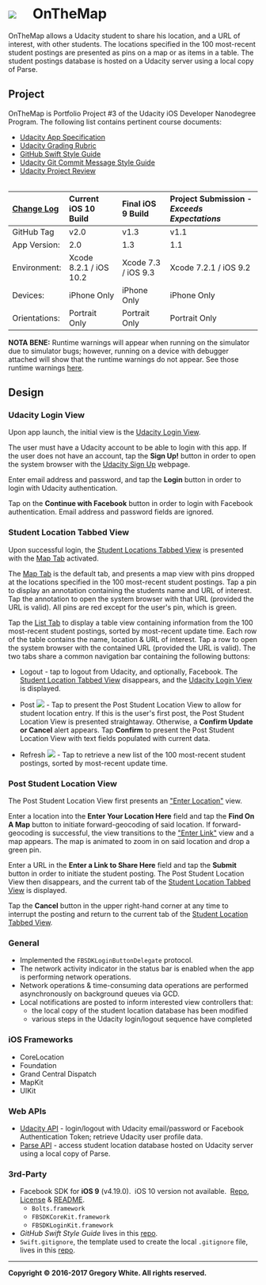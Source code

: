 # ![][AppIcon]&nbsp;&nbsp;&nbsp;&nbsp;&nbsp;OnTheMap

OnTheMap allows a Udacity student to share his location, and a URL of interest, with other students.  The locations specified in the 100 most-recent student postings are presented as pins on a map or as items in a table.  The student postings database is hosted on a Udacity server using a local copy of Parse.

## Project

OnTheMap is Portfolio Project #3 of the Udacity iOS Developer Nanodegree Program.  The following list contains pertinent course documents:

* [Udacity App Specification][AppSpec]
* [Udacity Grading Rubric][GradingRubric]
* [GitHub Swift Style Guide][SwiftStyleGuide]
* [Udacity Git Commit Message Style Guide][CommitMsgStyleGuide]
* [Udacity Project Review][ProjectReview]<br/><br/>

| [Change Log][ChangeLog] | Current iOS 10 Build   | Final iOS 9 Build   | Project Submission - ***Exceeds Expectations*** |
| :----------             | :-----------------     | :-------------      | :-------------                                  |
| GitHub Tag              | v2.0                   | v1.3                | v1.1                                            |
| App Version:            | 2.0                    | 1.3                 | 1.1                                             |
| Environment:            | Xcode 8.2.1 / iOS 10.2 | Xcode 7.3 / iOS 9.3 | Xcode 7.2.1 / iOS 9.2                           |
| Devices:                | iPhone Only            | iPhone Only         | iPhone Only                                     |
| Orientations:           | Portrait Only          | Portrait Only       | Portrait Only                                   |

**NOTA BENE:**  Runtime warnings will appear when running on the simulator due to simulator bugs;  however, running on a device with debugger attached will show that the runtime warnings do not appear.  See those runtime warnings [here][RWarn].

## Design  

### Udacity Login View

Upon app launch, the initial view is the [Udacity Login View][ULV].

The user must have a Udacity account to be able to login with this app.  If the user does not have an account, tap the **Sign Up!** button in order to open the system browser with the [Udacity Sign Up][USU] webpage.

Enter email address and password, and tap the **Login** button in order to login with Udacity authentication.

Tap on the **Continue with Facebook** button in order to login with Facebook authentication.  Email address and password fields are ignored.

### Student Location Tabbed View

Upon successful login, the [Student Locations Tabbed View][SLTV] is presented with the [Map Tab][SLTV] activated.  

The [Map Tab][SLTV] is the default tab, and presents a map view with pins dropped at the locations specified in the 100 most-recent student postings.  Tap a pin to display an annotation containing the students name and URL of interest.  Tap the annotation to open the system browser with that URL (provided the URL is valid).  All pins are red except for the user's pin, which is green.

Tap the [List Tab][SLTV] to display a table view containing information from the 100 most-recent student postings, sorted by most-recent update time.  Each row of the table contains the name, location & URL of interest.  Tap a row to open the system browser with the contained URL (provided the URL is valid).  The two tabs share a common navigation bar containing the following buttons:

* Logout - tap to logout from Udacity, and optionally, Facebook.  The [Student Location Tabbed View][SLTV] disappears, and the [Udacity Login View][ULV] is displayed.  

* Post ![][PinButton] - Tap to present the Post Student Location View to allow for student location entry.  If this is the user's first post, the Post Student Location View is presented straightaway.  Otherwise, a **Confirm Update or Cancel** alert appears.  Tap **Confirm** to present the Post Student Location View with text fields populated with current data.

* Refresh ![][RefreshButton] - Tap to retrieve a new list of the 100 most-recent student postings, sorted by most-recent update time.

### Post Student Location View

[PSLV]: ./Paperwork/READMEFiles/PostStudentLocationView.md

The Post Student Location View first presents an ["Enter Location"][PSLV] view.

Enter a location into the **Enter Your Location Here** field and tap the **Find On A Map** button to initiate forward-geocoding of said location.  If forward-geocoding is successful, the view transitions to the ["Enter Link"][PSLV] view and a map appears.  The map is animated to zoom in on said location and drop a green pin.

Enter a URL in the **Enter a Link to Share Here** field and tap the **Submit** button in order to initiate the student posting.  The Post Student Location View then disappears, and the current tab of the [Student Location Tabbed View][SLTV] is displayed.

Tap the **Cancel** button in the upper right-hand corner at any time to interrupt the posting and return to the current tab of the [Student Location Tabbed View][SLTV].

### General

* Implemented the ```FBSDKLoginButtonDelegate``` protocol.
* The network activity indicator in the status bar is enabled when the app is performing network operations.
* Network operations & time-consuming data operations are performed asynchronously on background queues via GCD.
* Local notifications are posted to inform interested view controllers that:
  - the local copy of the student location database has been modified
  - various steps in the Udacity login/logout sequence have completed

### iOS Frameworks

* CoreLocation
* Foundation
* Grand Central Dispatch
* MapKit
* UIKit

### Web APIs

* [Udacity API][UAPI] - login/logout with Udacity email/password or Facebook Authentication Token; retrieve Udacity user profile data.
* [Parse API][PAPI] - access student location database hosted on Udacity server using a local copy of Parse.

### 3rd-Party

* Facebook SDK for **iOS 9** (v4.19.0).&nbsp;&nbsp;iOS 10 version not available.&nbsp;&nbsp;[Repo][FBRepo], [License][FBLicense] & [README][FBREADME].
  - ```Bolts.framework```
  - ```FBSDKCoreKit.framework```
  - ```FBSDKLoginKit.framework```
* *GitHub Swift Style Guide* lives in this [repo][StyleGuideRepo].
* `Swift.gitignore`, the template used to create the local `.gitignore` file, lives in this [repo][GitIgnoreRepo].

---
**Copyright © 2016-2017 Gregory White. All rights reserved.**





[ChangeLog]:            ./Paperwork/READMEFiles/ChangeLog.md
[SLTV]:                 ./Paperwork/READMEFiles/StudentLocationsTabbedView.md
[ULV]:                  ./Paperwork/READMEFiles/UdacityLoginView.md
[USU]:                  ./Paperwork/READMEFiles/UdacitySignUpWebpage.md

[CL]:                   ./Paperwork/READMEFiles/CoreLocation.md
[FDTN]:                 ./Paperwork/READMEFiles/Foundation.md
[GCD]:                  ./Paperwork/READMEFiles/GCD.md
[MK]:                   ./Paperwork/READMEFiles/MapKit.md
[RWarn]:                ./Paperwork/READMEFiles/RuntimeWarnings.md
[UK]:                   ./Paperwork/READMEFiles/UIKit.md 

[AppIcon]:              ./Paperwork/images/OnTheMap_80.png
[PinButton]:            ./Paperwork/images/PinIcon.png
[RefreshButton]:        ./Paperwork/images/RefreshIcon.png

[AppSpec]:              ./Paperwork/Udacity/UdacityAppSpecification.pdf
[CommitMsgStyleGuide]:  ./Paperwork/Udacity/UdacityGitCommitMessageStyleGuide.pdf
[GradingRubric]:        ./Paperwork/Udacity/UdacityGradingRubric.pdf
[PAPI]:                 ./Paperwork/APIs/ParseAPIOverview.pdf
[ProjectReview]:        ./Paperwork/Udacity/UdacityProjectReview.pdf
[SwiftStyleGuide]:      ./Paperwork/Udacity/GitHubSwiftStyleGuide.pdf  
[UAPI]:                 ./Paperwork/APIs/UdacityAPIOverview.pdf

[FBLicense]:            ./Paperwork/Licenses/FacebookSDK_LICENSE.txt
[FBREADME]:             ./Paperwork/Licenses/FacebookSDK_README.txt

[FBRepo]:               https://github.com/facebook/facebook-ios-sdk
[GitIgnoreRepo]:        https://github.com/github/gitignore
[PTOS]:                 https://parse.com/policies
[PWebsite]:             https://parse.com
[StyleGuideRepo]:       https://github.com/github/swift-style-guide



